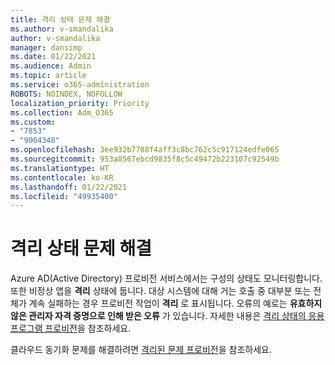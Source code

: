 ```yaml
---
title: 격리 상태 문제 해결
ms.author: v-smandalika
author: v-smandalika
manager: dansimp
ms.date: 01/22/2021
ms.audience: Admin
ms.topic: article
ms.service: o365-administration
ROBOTS: NOINDEX, NOFOLLOW
localization_priority: Priority
ms.collection: Adm_O365
ms.custom:
- "7853"
- "9004348"
ms.openlocfilehash: 3ee932b7788f4aff3c8bc762c5c917124edfe065
ms.sourcegitcommit: 953a8567ebcd9835f8c5c49472b223107c92549b
ms.translationtype: HT
ms.contentlocale: ko-KR
ms.lasthandoff: 01/22/2021
ms.locfileid: "49935400"
---
```

# <a name="troubleshoot-quarantine-state"></a>격리 상태 문제 해결

Azure AD(Active Directory) 프로비전 서비스에서는 구성의 상태도 모니터링합니다. 또한 비정상 앱을 **격리** 상태에 둡니다. 대상 시스템에 대해 거는 호출 중 대부분 또는 전체가 계속 실패하는 경우 프로비전 작업이 **격리** 로 표시됩니다. 오류의 예로는 **유효하지 않은 관리자 자격 증명으로 인해 받은 오류** 가 있습니다.  자세한 내용은 [격리 상태의 응용 프로그램 프로비전](https://docs.microsoft.com/azure/active-directory/app-provisioning/application-provisioning-quarantine-status)을 참조하세요.

클라우드 동기화 문제를 해결하려면 [격리된 문제 프로비전](https://docs.microsoft.com/azure/active-directory/cloud-sync/how-to-troubleshoot#provisioning-quarantined-problems)을 참조하세요. 
